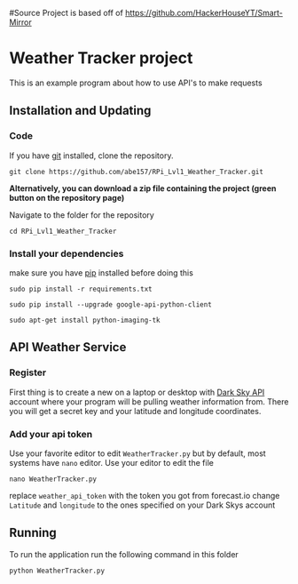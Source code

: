 #Source Project is based off of 
https://github.com/HackerHouseYT/Smart-Mirror

# Weather Tracker project
This is an example program about how to use API's to make requests

## Installation and Updating
### Code
If you have [git](https://git-scm.com/book/en/v2/Getting-Started-Installing-Git) installed, clone the repository.

```
git clone https://github.com/abe157/RPi_Lvl1_Weather_Tracker.git
```

**Alternatively, you can download a zip file containing the project (green button on the repository page)**

Navigate to the folder for the repository

```
cd RPi_Lvl1_Weather_Tracker
```

### Install your dependencies 
make sure you have [pip](https://pip.pypa.io/en/stable/installing/) installed before doing this

```
sudo pip install -r requirements.txt
```

```
sudo pip install --upgrade google-api-python-client
```

```
sudo apt-get install python-imaging-tk
```

## API Weather Service
### Register
First thing is to create a new on a laptop or desktop with [Dark Sky API](darksky.net) account where your program will be pulling weather information from. There you will get a secret key and your latitude and longitude coordinates. 

### Add your api token
Use your favorite editor to edit `WeatherTracker.py` but by default, most systems have `nano` editor. Use your editor to edit the file

```
nano WeatherTracker.py
```

replace `weather_api_token` with the token you got from forecast.io
change `Latitude` and `longitude` to the ones specified on your Dark Skys account

## Running
To run the application run the following command in this folder

```
python WeatherTracker.py
```

